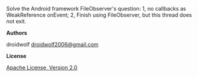 Solve the Android framework FileObserver's question:
1, no callbacks as WeakReference onEvent;
2, Finish using FileObserver, but this thread does not exit.


**Authors**

droidwolf [droidwolf2006@gmail.com](mailto:droidwolf2006@gmail.com "droidwolf2006@gmail.com")


**License**

[Apache License, Version 2.0](http://www.apache.org/licenses/LICENSE-2.0 "Apache License, Version 2.0")
